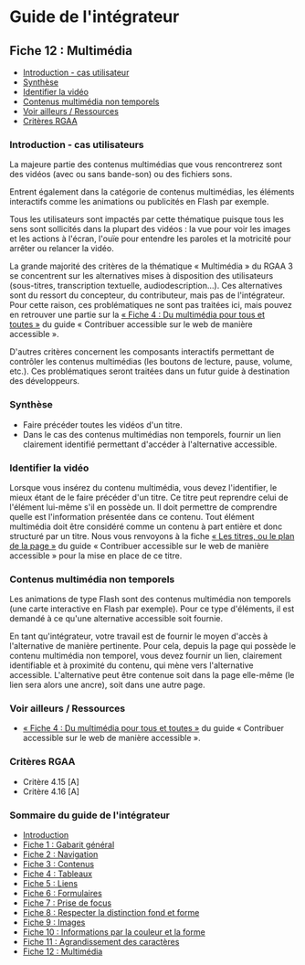 # Guide de l'intégrateur

## Fiche 12&nbsp;: Multimédia

- [Introduction - cas utilisateur][1]
- [Synthèse][4]
- [Identifier la vidéo][2]
- [Contenus multimédia non temporels][3]
- [Voir ailleurs / Ressources][5]
- [Critères RGAA][6]

### <a name="introduction"></a>Introduction - cas utilisateurs

La majeure partie des contenus multimédias que vous rencontrerez sont des vidéos (avec ou sans bande-son) ou des fichiers sons.

Entrent également dans la catégorie de contenus multimédias, les éléments interactifs comme les animations ou publicités en Flash par exemple.

Tous les utilisateurs sont impactés par cette thématique puisque tous les sens sont sollicités dans la plupart des vidéos&nbsp;: la vue pour voir les images et les actions à l'écran, l'ouïe pour entendre les paroles et la motricité pour arrêter ou relancer la vidéo. 

La grande majorité des critères de la thématique «&nbsp;Multimédia&nbsp;» du RGAA 3 se concentrent sur les alternatives mises à disposition des utilisateurs (sous-titres, transcription textuelle, audiodescription&hellip;). Ces alternatives sont du ressort du concepteur, du contributeur, mais pas de l'intégrateur. Pour cette raison, ces problématiques ne sont pas traitées ici, mais pouvez en retrouver une partie sur la [«&nbsp;Fiche 4&nbsp;: Du multimédia pour tous et toutes&nbsp;»][7] du guide «&nbsp;Contribuer accessible sur le web de manière accessible&nbsp;».

D'autres critères concernent les composants interactifs permettant de contrôler les contenus multimédias (les boutons de lecture, pause, volume, etc.). Ces problématiques seront traitées dans un futur guide à destination des développeurs.

### <a name="resume"></a>Synthèse

- Faire précéder toutes les vidéos d'un titre.
- Dans le cas des contenus multimédias non temporels, fournir un lien clairement identifié permettant d'accéder à l'alternative accessible.

### <a name="identifier"></a>Identifier la vidéo

Lorsque vous insérez du contenu multimédia, vous devez l'identifier, le mieux étant de le faire précéder d'un titre. Ce titre peut reprendre celui de l'élément lui-même s'il en possède un. Il doit permettre de comprendre quelle est l'information présentée dans ce contenu. Tout élément multimédia doit être considéré comme un contenu à part entière et donc structuré par un titre. Nous vous renvoyons à la fiche [«&nbsp;Les titres, ou le plan de la page&nbsp;»][8] du guide «&nbsp;Contribuer accessible sur le web de manière accessible&nbsp;» pour la mise en place de ce titre.

### <a name="nontemporel"></a>Contenus multimédia non temporels

Les animations de type Flash sont des contenus multimédia non temporels (une carte interactive en Flash par exemple). Pour ce type d'éléments, il est demandé à ce qu'une alternative accessible soit fournie.

En tant qu'intégrateur, votre travail est de fournir le moyen d'accès à l'alternative de manière pertinente. Pour cela, depuis la page qui possède le contenu multimédia non temporel, vous devez fournir un lien, clairement identifiable et à proximité du contenu, qui mène vers l'alternative accessible. L'alternative peut être contenue soit dans la page elle-même (le lien sera alors une ancre), soit dans une autre page.

### <a name="ailleurs"></a>Voir ailleurs / Ressources

- [«&nbsp;Fiche 4&nbsp;: Du multimédia pour tous et toutes&nbsp;»][9] du guide «&nbsp;Contribuer accessible sur le web de manière accessible&nbsp;».

### <a name="criteres"></a>Critères RGAA

- Critère 4.15 [A]
- Critère 4.16 [A]

### Sommaire du guide de l'intégrateur

* [Introduction][10]
* [Fiche 1&nbsp;: Gabarit général][11]
* [Fiche 2&nbsp;: Navigation][12]
* [Fiche 3&nbsp;: Contenus][13]
* [Fiche 4&nbsp;: Tableaux][14]
* [Fiche 5&nbsp;: Liens][15]
* [Fiche 6&nbsp;: Formulaires][16]
* [Fiche 7&nbsp;: Prise de focus][17] 
* [Fiche 8&nbsp;: Respecter la distinction fond et forme][18]
* [Fiche 9&nbsp;: Images][19]
* [Fiche 10&nbsp;: Informations par la couleur et la forme][20] 
* [Fiche 11&nbsp;: Agrandissement des caractères][21]
* [Fiche 12&nbsp;: Multimédia][22]

[1]:	#introduction
[2]:	#identifier
[3]:	#nontemporel
[4]:	#resume
[5]:	#ailleurs
[6]:	#criteres
[7]:	http://disic.github.io/guide-contribuer_accessible/multimedia.html
[8]:	http://disic.github.io/guide-contribuer_accessible/titres.html
[9]:	http://disic.github.io/guide-contribuer_accessible/multimedia.html
[10]:	0-intro.md
[11]:	1-gabarit-general.md
[12]:	2-navigation.md
[13]:	3-contenus.md
[14]:	4-tableaux.md
[15]:	5-liens.md
[16]:	6-formulaires.md
[17]:	7-focus.md
[18]:	8-distinction-fond-forme.md
[19]:	9-images.md
[20]:	10-infos-forme-couleur.md
[21]:	11-agrandissement-des-caracteres.md
[22]:	12-multimedia.md
